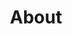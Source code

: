 ---
title : "About"
layout : single
permalink : /about/
author_profile : true
sidebar_main : true
---